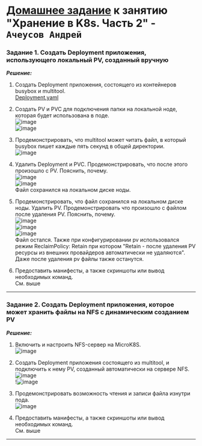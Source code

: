 # [Домашнее задание](https://github.com/netology-code/kuber-homeworks/blob/main/2.2/2.2.md) к занятию  "Хранение в K8s. Часть 2" - `Ачеусов Андрей`


### Задание 1. Создать Deployment приложения, использующего локальный PV, созданный вручную  

***Решение:***  

1. Создать Deployment приложения, состоящего из контейнеров busybox и multitool.  
[Deployment.yaml](https://github.com/AndrewAche/HW_ALL/blob/main/Kuber/7-storage%20in%20k8s%202/Deployment.yaml)  

3. Создать PV и PVC для подключения папки на локальной ноде, которая будет использована в поде.  
![image](https://github.com/user-attachments/assets/c37ea75c-f98b-4722-b0f7-e748ed2b487d)  
![image](https://github.com/user-attachments/assets/7f5b2f7b-7ea2-46fa-8cbc-2d3a34d3224b)  

4. Продемонстрировать, что multitool может читать файл, в который busybox пишет каждые пять секунд в общей директории.  
![image](https://github.com/user-attachments/assets/cb4e1850-1a69-403c-847e-45403d1f591b)  

5. Удалить Deployment и PVC. Продемонстрировать, что после этого произошло с PV. Пояснить, почему.  
![image](https://github.com/user-attachments/assets/ab84cb99-d5a1-4462-9a70-6cf91e2db702)  
![image](https://github.com/user-attachments/assets/32abf462-1eeb-4618-bf5e-df0b4f326985)  
Файл сохранился на локальном диске ноды.  

6. Продемонстрировать, что файл сохранился на локальном диске ноды. Удалить PV. Продемонстрировать что произошло с файлом после удаления PV. Пояснить, почему.  
![image](https://github.com/user-attachments/assets/7b247bbb-94c8-4a43-a896-4fd9dfdd704a)  
![image](https://github.com/user-attachments/assets/4b4da6da-e365-4e5d-a414-f97d2dc1b639)  
![image](https://github.com/user-attachments/assets/9d466196-ec31-4c8c-a9ef-9d18093fe275)  
Файл остался. Также при конфигурировании pv использовался режим ReclaimPolicy: Retain при котором "Retain - после удаления PV ресурсы из внешних провайдеров автоматически не удаляются". Даже после удаления pv файлы также останутся.  

8. Предоставить манифесты, а также скриншоты или вывод необходимых команд.  
См. выше  

---


### Задание 2. Создать Deployment приложения, которое может хранить файлы на NFS с динамическим созданием PV  

***Решение:***  

1. Включить и настроить NFS-сервер на MicroK8S.  
![image](https://github.com/user-attachments/assets/0196d31d-32d6-421d-bb3c-dcaf966d6f15)  

2. Создать Deployment приложения состоящего из multitool, и подключить к нему PV, созданный автоматически на сервере NFS.  
![image](https://github.com/user-attachments/assets/5ed7e8dd-546b-4259-bad6-90e2741a8ed2)  
!![image](https://github.com/user-attachments/assets/764a94f0-bb93-426c-9c1c-808a7af12bea)  

3. Продемонстрировать возможность чтения и записи файла изнутри пода.  
![image](https://github.com/user-attachments/assets/e5e59653-4806-48fe-96a0-21a4654005e3)  

4. Предоставить манифесты, а также скриншоты или вывод необходимых команд.  
См. выше  

---
